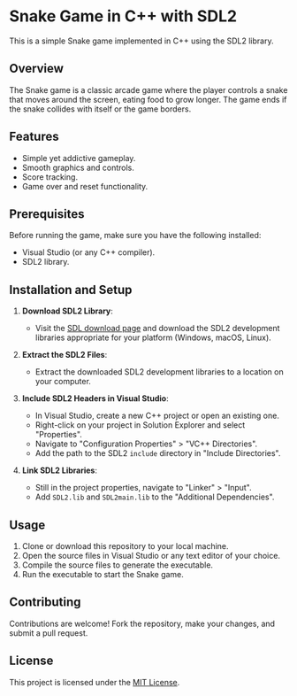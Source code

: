 # Snake Game in C++ with SDL2

This is a simple Snake game implemented in C++ using the SDL2 library.

## Overview

The Snake game is a classic arcade game where the player controls a snake that moves around the screen, eating food to grow longer. The game ends if the snake collides with itself or the game borders.

## Features

- Simple yet addictive gameplay.
- Smooth graphics and controls.
- Score tracking.
- Game over and reset functionality.

## Prerequisites

Before running the game, make sure you have the following installed:

- Visual Studio (or any C++ compiler).
- SDL2 library.

## Installation and Setup

1. **Download SDL2 Library**:
   - Visit the [SDL download page](https://www.libsdl.org/download-2.0.php) and download the SDL2 development libraries appropriate for your platform (Windows, macOS, Linux).

2. **Extract the SDL2 Files**:
   - Extract the downloaded SDL2 development libraries to a location on your computer.

3. **Include SDL2 Headers in Visual Studio**:
   - In Visual Studio, create a new C++ project or open an existing one.
   - Right-click on your project in Solution Explorer and select "Properties".
   - Navigate to "Configuration Properties" > "VC++ Directories".
   - Add the path to the SDL2 `include` directory in "Include Directories".

4. **Link SDL2 Libraries**:
   - Still in the project properties, navigate to "Linker" > "Input".
   - Add `SDL2.lib` and `SDL2main.lib` to the "Additional Dependencies".

## Usage

1. Clone or download this repository to your local machine.
2. Open the source files in Visual Studio or any text editor of your choice.
3. Compile the source files to generate the executable.
4. Run the executable to start the Snake game.

## Contributing

Contributions are welcome! Fork the repository, make your changes, and submit a pull request.

## License

This project is licensed under the [MIT License](LICENSE).
